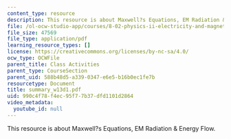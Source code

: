 ```yaml
---
content_type: resource
description: This resource is about Maxwell?s Equations, EM Radiation & Energy Flow.
file: /ol-ocw-studio-app/courses/8-02-physics-ii-electricity-and-magnetism-spring-2007/990c4f78f4ec95f77b37dfd1101d2864_summary_w13d1.pdf
file_size: 47569
file_type: application/pdf
learning_resource_types: []
license: https://creativecommons.org/licenses/by-nc-sa/4.0/
ocw_type: OCWFile
parent_title: Class Activities
parent_type: CourseSection
parent_uid: 588b48d5-a339-0347-e6e5-b16b0ec1fe7b
resourcetype: Document
title: summary_w13d1.pdf
uid: 990c4f78-f4ec-95f7-7b37-dfd1101d2864
video_metadata:
  youtube_id: null
---
```

This resource is about Maxwell?s Equations, EM Radiation & Energy Flow.